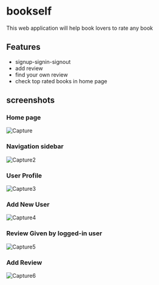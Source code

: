 # bookself
This web application will help book lovers to rate any book
## Features
- signup-signin-signout
- add review
- find your own review
- check top rated books in home page

## screenshots
### Home page
![Capture](https://user-images.githubusercontent.com/26772559/148817295-861b5bb6-2bf7-41a9-b60c-bdd81d3ae681.PNG)
### Navigation sidebar
![Capture2](https://user-images.githubusercontent.com/26772559/148817303-be0b550d-4c37-47eb-a885-28e4b4268030.PNG)
### User Profile
![Capture3](https://user-images.githubusercontent.com/26772559/148817306-d484e8bf-34fb-4db0-9f10-dfc0e56a5834.PNG)
### Add New User
![Capture4](https://user-images.githubusercontent.com/26772559/148817309-70a9c3b6-ce85-4f5a-b0a3-2b358e8c8e55.PNG)
### Review Given by logged-in user
![Capture5](https://user-images.githubusercontent.com/26772559/148817311-29082a60-30c3-42d8-a230-532cc39118aa.PNG)
### Add Review
![Capture6](https://user-images.githubusercontent.com/26772559/148817312-b7f36fc8-df08-47ea-83e0-1c44ee403be0.PNG)
